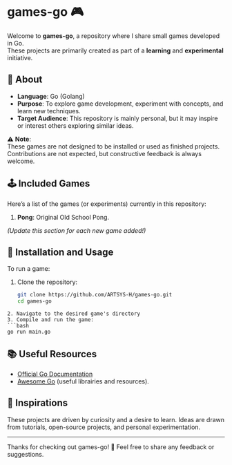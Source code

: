 # games-go 🎮

Welcome to **games-go**, a repository where I share small games developed in Go.  
These projects are primarily created as part of a **learning** and **experimental** initiative.  

## 📝 About

- **Language**: Go (Golang)  
- **Purpose**: To explore game development, experiment with concepts, and learn new techniques.  
- **Target Audience**: This repository is mainly personal, but it may inspire or interest others exploring similar ideas.  

⚠️ **Note**:  
These games are not designed to be installed or used as finished projects. Contributions are not expected, but constructive feedback is always welcome.  

## 🕹️ Included Games

Here’s a list of the games (or experiments) currently in this repository:  

1. **Pong**: Original Old School Pong.  

*(Update this section for each new game added!)*  

## 🚀 Installation and Usage

To run a game:  

1. Clone the repository:  
   ```bash
   git clone https://github.com/ARTSYS-H/games-go.git
   cd games-go
  ```
2. Navigate to the desired game's directory
3. Compile and run the game:
  ```bash
  go run main.go
  ```

## 📚 Useful Resources

  - [Official Go Documentation]()
  - [Awesome Go](https://github.com/avelino/awesome-go) (useful librairies and resources).

## 🎨 Inspirations

These projects are driven by curiosity and a desire to learn. Ideas are drawn from tutorials, open-source projects, and personal experimentation.

---

Thanks for checking out games-go! 🦉
Feel free to share any feedback or suggestions.
